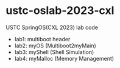 # ustc-oslab-2023-cxl

USTC SpringOS(CXL 2023) lab code

- lab1: multiboot header
- lab2: myOS (Multiboot2myMain)  
- lab3: myShell (Shell Simulation)
- lab4: myMalloc (Memory Management)  